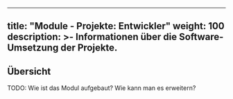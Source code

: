 
---
title: "Module - Projekte: Entwickler"
weight: 100
description: >-
     Informationen über die Software-Umsetzung der Projekte.
---

## Übersicht

TODO: Wie ist das Modul aufgebaut? Wie kann man es erweitern?